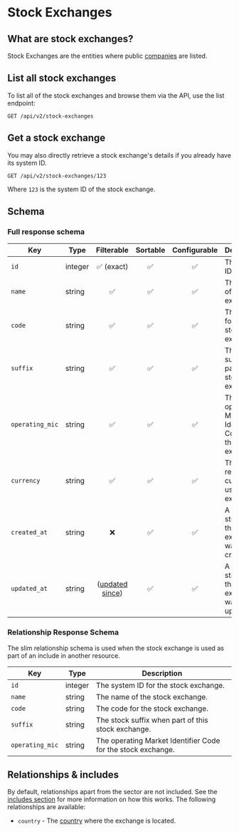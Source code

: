 # Stock Exchanges

## What are stock exchanges?

Stock Exchanges are the entities where public [companies](companies.md) are listed.

## List all stock exchanges

To list all of the stock exchanges and browse them via the API, use the list endpoint:

```http request
GET /api/v2/stock-exchanges
```

## Get a stock exchange

You may also directly retrieve a stock exchange's details if you already have its system ID.

```http request
GET /api/v2/stock-exchanges/123
```

Where `123` is the system ID of the stock exchange.

## Schema

### Full response schema

| Key             | Type    |                Filterable                 |      Sortable      |    Configurable    | Description                                                   |
|-----------------|---------|:-----------------------------------------:|:------------------:|:------------------:|---------------------------------------------------------------|
| `id`            | integer |        :white_check_mark: (exact)         | :white_check_mark: | :white_check_mark: | The system ID.                                                |
| `name`          | string  |            :white_check_mark:             | :white_check_mark: | :white_check_mark: | The name of the stock exchange.                               |
| `code`          | string  |            :white_check_mark:             | :white_check_mark: | :white_check_mark: | The code for the stock exchange.                              |
| `suffix`        | string  |            :white_check_mark:             | :white_check_mark: | :white_check_mark: | The stock suffix when part of this stock exchange.            |
| `operating_mic` | string  |            :white_check_mark:             | :white_check_mark: | :white_check_mark: | The operating Market Identifier Code for the stock exchange.  |
| `currency`      | string  |            :white_check_mark:             | :white_check_mark: | :white_check_mark: | The reporting currency used by the exchange.                  |
| `created_at`    | string  |                    :x:                    | :white_check_mark: | :white_check_mark: | A datetime string when this stock exchange was first created. |
| `updated_at`    | string  | ([updated since](../customizing/filters)) | :white_check_mark: | :white_check_mark: | A datetime string when this stock exchange was last updated.  |

### Relationship Response Schema

The slim relationship schema is used when the stock exchange is used as part of an include in another resource.

| Key             | Type    | Description                                                  |
|-----------------|---------|--------------------------------------------------------------|
| `id`            | integer | The system ID for the stock exchange.                        |
| `name`          | string  | The name of the stock exchange.                              |
| `code`          | string  | The code for the stock exchange.                             |
| `suffix`        | string  | The stock suffix when part of this stock exchange.           |
| `operating_mic` | string  | The operating Market Identifier Code for the stock exchange. |

## Relationships & includes

By default, relationships apart from the sector are not included. See
the [includes section](../customizing/includes) for more information on how this works. The following relationships
are available:

- `country` - The [country](countries.md) where the exchange is located.
